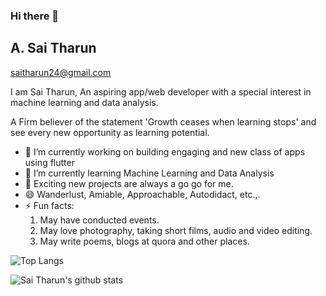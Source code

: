 ### Hi there 👋

## A. Sai Tharun

saitharun24@gmail.com

I am Sai Tharun, An aspiring app/web developer with a special interest in machine learning and data analysis.

A Firm believer of the statement 'Growth ceases when learning stops' and see every new opportunity as learning potential. 

- 🔭 I’m currently working on building engaging and new class of apps using flutter
- 🌱 I’m currently learning Machine Learning and Data Analysis
- 👯 Exciting new projects are always a go go for me.
- 😄 Wanderlust, Amiable, Approachable, Autodidact, etc.,.
- ⚡ Fun facts: 
     1. May have conducted events.
     2. May love photography, taking short films, audio and video editing.
     3. May write poems, blogs at quora and other places.


![Top Langs](https://github-readme-stats.vercel.app/api/top-langs/?username=saitharun24&show_icons=true&theme=dark&layout=compact)


![Sai Tharun's github stats](https://github-readme-stats.vercel.app/api?username=saitharun24&show_icons=true&theme=dark)


<!--
**saitharun24/saitharun24** is a ✨ _special_ ✨ repository because its `README.md` (this file) appears on your GitHub profile.
